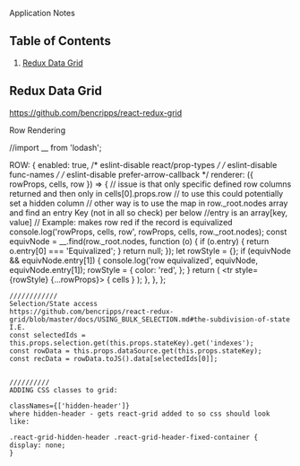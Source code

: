 Application Notes

## Table of Contents
  1. [Redux Data Grid](#redux-data-grid)

  ## Redux Data Grid
  https://github.com/bencripps/react-redux-grid

  Row Rendering

  //import __ from 'lodash';

  ROW: {
        enabled: true,
        /* eslint-disable react/prop-types */
        /* eslint-disable func-names */
        /* eslint-disable prefer-arrow-callback */
        renderer: ({ rowProps, cells, row }) => {
          // issue is that only specific defined row columns returned and then only in cells[0].props.row
          // to use this could potentially set a hidden column
          // other way is to use the map in row._root.nodes array and find an entry Key (not in all so check) per below
          //entry is an array[key, value]
          // Example: makes row red if the record is equivalized
            console.log('rowProps, cells, row', rowProps, cells, row._root.nodes);
            const equivNode = __.find(row._root.nodes, function (o) {
              if (o.entry) {
                return o.entry[0] === 'Equivalized';
              }
              return null;
            });
            let rowStyle = {};
            if (equivNode && equivNode.entry[1]) {
              console.log('row equivalized', equivNode, equivNode.entry[1]);
              rowStyle = {
                  color: 'red',
              };
            }
          return (
              <tr style={rowStyle} {...rowProps}>
                  { cells }
              </tr>
            );
        },
      },
    };

    ////////////
    Selection/State access
    https://github.com/bencripps/react-redux-grid/blob/master/docs/USING_BULK_SELECTION.md#the-subdivision-of-state
    I.E.
    const selectedIds = this.props.selection.get(this.props.stateKey).get('indexes');
    const rowData = this.props.dataSource.get(this.props.stateKey);
    const recData = rowData.toJS().data[selectedIds[0]];


    //////////
    ADDING CSS classes to grid:

    classNames={['hidden-header']}
    where hidden-header - gets react-grid added to so css should look like:

    .react-grid-hidden-header .react-grid-header-fixed-container {
    display: none;
    }
